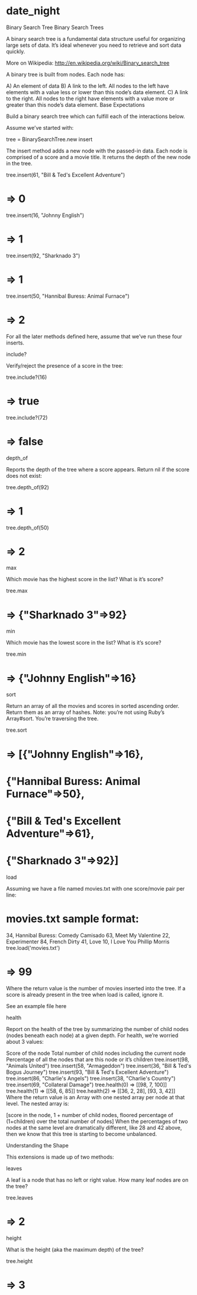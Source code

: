 # date_night
Binary Search Tree
Binary Search Trees

A binary search tree is a fundamental data structure useful for organizing large sets of data. It’s ideal whenever you need to retrieve and sort data quickly.

More on Wikipedia: http://en.wikipedia.org/wiki/Binary_search_tree

A binary tree is built from nodes. Each node has:

A) An element of data
B) A link to the left. All nodes to the left have elements with a value less or lower than this node’s data element.
C) A link to the right. All nodes to the right have elements with a value more or greater than this node’s data element.
Base Expectations

Build a binary search tree which can fulfill each of the interactions below.

Assume we’ve started with:

tree = BinarySearchTree.new
insert

The insert method adds a new node with the passed-in data. Each node is comprised of a score and a movie title. It returns the depth of the new node in the tree.

tree.insert(61, "Bill & Ted's Excellent Adventure")
# => 0
tree.insert(16, "Johnny English")
# => 1
tree.insert(92, "Sharknado 3")
# => 1
tree.insert(50, "Hannibal Buress: Animal Furnace")
# => 2
For all the later methods defined here, assume that we’ve run these four inserts.

include?

Verify/reject the presence of a score in the tree:

tree.include?(16)
# => true
tree.include?(72)
# => false
depth_of

Reports the depth of the tree where a score appears. Return nil if the score does not exist:

tree.depth_of(92)
# => 1
tree.depth_of(50)
# => 2
max

Which movie has the highest score in the list? What is it’s score?

tree.max
# => {"Sharknado 3"=>92}
min

Which movie has the lowest score in the list? What is it’s score?

tree.min
# => {"Johnny English"=>16}
sort

Return an array of all the movies and scores in sorted ascending order. Return them as an array of hashes. Note: you’re not using Ruby’s Array#sort. You’re traversing the tree.

tree.sort
# => [{"Johnny English"=>16},
#   {"Hannibal Buress: Animal Furnace"=>50},
#   {"Bill & Ted's Excellent Adventure"=>61},
#  {"Sharknado 3"=>92}]
load

Assuming we have a file named movies.txt with one score/movie pair per line:

# movies.txt sample format:
34, Hannibal Buress: Comedy Camisado
63, Meet My Valentine
22, Experimenter
84, French Dirty
41, Love
10, I Love You Phillip Morris
tree.load('movies.txt')
# => 99
Where the return value is the number of movies inserted into the tree. If a score is already present in the tree when load is called, ignore it.

See an example file here

health

Report on the health of the tree by summarizing the number of child nodes (nodes beneath each node) at a given depth. For health, we’re worried about 3 values:

Score of the node
Total number of child nodes including the current node
Percentage of all the nodes that are this node or it’s children
tree.insert(98, "Animals United")
tree.insert(58, "Armageddon")
tree.insert(36, "Bill & Ted's Bogus Journey")
tree.insert(93, "Bill & Ted's Excellent Adventure")
tree.insert(86, "Charlie's Angels")
tree.insert(38, "Charlie's Country")
tree.insert(69, "Collateral Damage")
tree.health(0)
=> [[98, 7, 100]]
tree.health(1)
=> [[58, 6, 85]]
tree.health(2)
=> [[36, 2, 28], [93, 3, 42]]
Where the return value is an Array with one nested array per node at that level. The nested array is:

[score in the node, 1 + number of child nodes, floored percentage of (1+children) over the total number of nodes]
When the percentages of two nodes at the same level are dramatically different, like 28 and 42 above, then we know that this tree is starting to become unbalanced.

Understanding the Shape

This extensions is made up of two methods:

leaves

A leaf is a node that has no left or right value. How many leaf nodes are on the tree?

tree.leaves
# => 2
height

What is the height (aka the maximum depth) of the tree?

tree.height
# => 3
